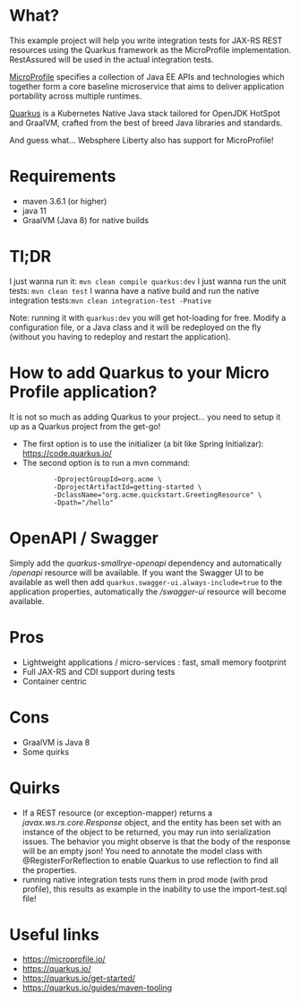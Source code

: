 # What?

This example project will help you write integration tests for JAX-RS REST resources using the
Quarkus framework as the MicroProfile implementation. RestAssured will be used in the
actual integration tests.

[MicroProfile](https://microprofile.io/) specifies a collection of Java EE APIs and technologies 
which together form a core baseline microservice that aims to deliver application portability 
across multiple runtimes. 

[Quarkus](https://quarkus.io/) is a Kubernetes Native Java stack tailored for OpenJDK HotSpot 
and GraalVM, crafted from the best of breed Java libraries and standards.
 
And guess what... Websphere Liberty also has support for MicroProfile!

# Requirements

* maven 3.6.1 (or higher)
* java 11
* GraalVM (Java 8) for native builds

# Tl;DR

I just wanna run it: ```mvn clean compile quarkus:dev```
I just wanna run the unit tests: ```mvn clean test```
I wanna have a native build and run the native integration tests:```mvn clean integration-test -Pnative``` 

Note: running it with `quarkus:dev` you will get hot-loading for free. Modify a configuration file, or a Java
class and it will be redeployed on the fly (without you having to redeploy and restart the application).

# How to add Quarkus to your Micro Profile application?

It is not so much as adding Quarkus to your project... you need to setup it up as a Quarkus project from the
get-go!

* The first option is to use the initializer (a bit like Spring Initializar): https://code.quarkus.io/
* The second option is to run a mvn command:
```mvn io.quarkus:quarkus-maven-plugin:1.0.0.CR1:create \
           -DprojectGroupId=org.acme \
           -DprojectArtifactId=getting-started \
           -DclassName="org.acme.quickstart.GreetingResource" \
           -Dpath="/hello" 
```

# OpenAPI / Swagger

Simply add the _quarkus-smallrye-openapi_ dependency and automatically _/openapi_ resource will be available.
If you want the Swagger UI to be available as well then add `quarkus.swagger-ui.always-include=true` to the application properties,
automatically the _/swagger-ui_ resource will become available.

# Pros

* Lightweight applications / micro-services : fast, small memory footprint
* Full JAX-RS and CDI support during tests
* Container centric

# Cons

* GraalVM is Java 8
* Some quirks

# Quirks

* If a REST resource (or exception-mapper) returns a _javax.ws.rs.core.Response_ object, and the entity has been
  set with an instance of the object to be returned, you may run into serialization issues. The behavior you might
  observe is that the body of the response will be an empty json! You need to annotate the model class with
  @RegisterForReflection to enable Quarkus to use reflection to find all the properties.
* running native integration tests runs them in prod mode (with prod profile), this results as example in the
  inability to use the import-test.sql file!

# Useful links

* https://microprofile.io/
* https://quarkus.io/
* https://quarkus.io/get-started/
* https://quarkus.io/guides/maven-tooling

